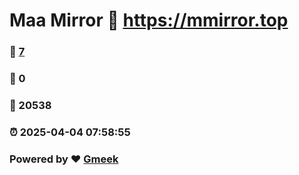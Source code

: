 # Maa Mirror :link: https://mmirror.top 
### :page_facing_up: [7](https://mmirror.top/tag.html) 
### :speech_balloon: 0 
### :hibiscus: 20538 
### :alarm_clock: 2025-04-04 07:58:55 
### Powered by :heart: [Gmeek](https://github.com/Meekdai/Gmeek)
